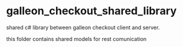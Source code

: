 # galleon_checkout_shared_library
shared c# library between galleon checkout client and server.

this folder contains shared models for rest comunication